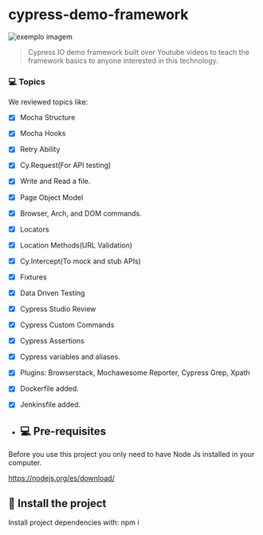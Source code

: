 # cypress-demo-framework

<img src="https://media-exp1.licdn.com/dms/image/C4E0BAQF1dg2KtKFdPg/company-logo_200_200/0/1626295436859?e=2159024400&v=beta&t=Ib_T9PXXQxkHRKnj3Oe65EKuR6EAh01IgAA6IGvU0FY" alt="exemplo imagem">

> Cypress IO demo framework built over Youtube videos to teach the framework basics to anyone interested in this technology.

### 💻 Topics

We reviewed topics like:

- [x] Mocha Structure
- [x] Mocha Hooks
- [x] Retry Ability
- [X] Cy.Request(For API testing)
- [X] Write and Read a file.
- [X] Page Object Model
- [X] Browser, Arch, and DOM commands.
- [X] Locators
- [X] Location Methods(URL Validation)
- [X] Cy.Intercept(To mock and stub APIs)
- [X] Fixtures
- [X] Data Driven Testing
- [X] Cypress Studio Review
- [X] Cypress Custom Commands
- [X] Cypress Assertions
- [X] Cypress variables and aliases.
- [X] Plugins: Browserstack, Mochawesome Reporter, Cypress Grep, Xpath
- [X] Dockerfile added.
- [X] Jenkinsfile added.

 
- ## 💻 Pre-requisites

Before you use this project you only need to have Node Js installed in your computer.

https://nodejs.org/es/download/

## 🚀 Install the project

Install project dependencies with: npm i 
